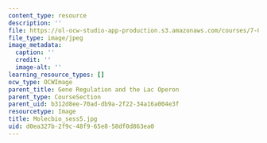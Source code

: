 ```yaml
---
content_type: resource
description: ''
file: https://ol-ocw-studio-app-production.s3.amazonaws.com/courses/7-01sc-fundamentals-of-biology-fall-2011/d0ea327b2f9c48f965e858df0d863ea0_Molecbio_sess5.jpg
file_type: image/jpeg
image_metadata:
  caption: ''
  credit: ''
  image-alt: ''
learning_resource_types: []
ocw_type: OCWImage
parent_title: Gene Regulation and the Lac Operon
parent_type: CourseSection
parent_uid: b312d8ee-70ad-db9a-2f22-34a16a004e3f
resourcetype: Image
title: Molecbio_sess5.jpg
uid: d0ea327b-2f9c-48f9-65e8-58df0d863ea0
---
```

